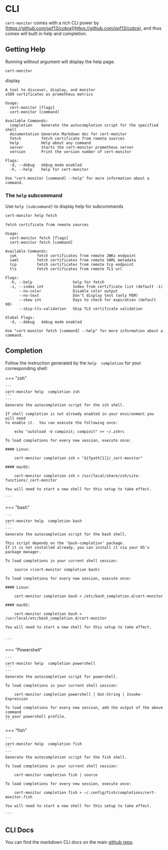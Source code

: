 # CLI

`cert-monitor` comes with a rich CLI power by [https://github.com/spf13/cobra](https://github.com/spf13/cobra), and thus comes will built in help and completion. 

## Getting Help
Running without argument will display the help page. 
```bash
cert-monitor
```
display
```      
A tool to discover, display, and monitor 
x509 certificates as prometheus metrics

Usage:
  cert-monitor [flags]
  cert-monitor [command]

Available Commands:
  completion    Generate the autocompletion script for the specified shell
  documentation Generate Markdown doc for cert-monitor
  fetch         fetch certificate from remote sources
  help          Help about any command
  server        Starts the cert-monitor prometheus server
  version       Print the version number of cert-monitor

Flags:
  -d, --debug   debug mode enabled
  -h, --help    help for cert-monitor

Use "cert-monitor [command] --help" for more information about a command.
```
### The `help` subcommand

Use `help [subcommand]` to display help for subcommands
```bash
cert-monitor help fetch
```
```
fetch certificate from remote sources

Usage:
  cert-monitor fetch [flags]
  cert-monitor fetch [command]

Available Commands:
  jwk         fetch certificates from remote JWKs endpoint
  saml        fetch certificates from remote SAML metadata
  tcp         fetch certificates from remote tcp endpoint
  tls         fetch certificates from remote TLS url

Flags:
  -h, --help                  help for fetch
  -i, --index int             Index from certificate list (default -1)
      --no-color              Disable color output
      --no-text               Don't display test (only PEM)
      --skew int              Days to check for expiration (default 90)
      --skip-tls-validation   Skip TLS certificate validation

Global Flags:
  -d, --debug   debug mode enabled

Use "cert-monitor fetch [command] --help" for more information about a command.

```

## Completion

Follow the instruction generated by the `help  completion` for your corresponding shell:

=== "zsh"

    ```
    cert-monitor help  completion zsh
    ```
    ```
    Generate the autocompletion script for the zsh shell.

    If shell completion is not already enabled in your environment you will need
    to enable it.  You can execute the following once:

        echo "autoload -U compinit; compinit" >> ~/.zshrc

    To load completions for every new session, execute once:

    #### Linux:

        cert-monitor completion zsh > "${fpath[1]}/_cert-monitor"

    #### macOS:

        cert-monitor completion zsh > /usr/local/share/zsh/site-functions/_cert-monitor

    You will need to start a new shell for this setup to take effect.

    ```

=== "bash"

    ```
    cert-monitor help  completion bash
    ```
    ```
    Generate the autocompletion script for the bash shell.

    This script depends on the 'bash-completion' package.
    If it is not installed already, you can install it via your OS's package manager.

    To load completions in your current shell session:

        source <(cert-monitor completion bash)

    To load completions for every new session, execute once:

    #### Linux:

        cert-monitor completion bash > /etc/bash_completion.d/cert-monitor

    #### macOS:

        cert-monitor completion bash > /usr/local/etc/bash_completion.d/cert-monitor

    You will need to start a new shell for this setup to take effect.


    ```



=== "Powershell"

    ```
    cert-monitor help  completion powershell
    ```
    ```
    Generate the autocompletion script for powershell.

    To load completions in your current shell session:

        cert-monitor completion powershell | Out-String | Invoke-Expression

    To load completions for every new session, add the output of the above command
    to your powershell profile.
    ```
=== "fish"

    ```
    cert-monitor help  completion fish
    ```
    ```
    Generate the autocompletion script for the fish shell.

    To load completions in your current shell session:

        cert-monitor completion fish | source

    To load completions for every new session, execute once:

        cert-monitor completion fish > ~/.config/fish/completions/cert-monitor.fish

    You will need to start a new shell for this setup to take effect.

    ```

## CLI Docs

You can find the markdown CLI docs on the main [github repo](https://github.com/vdbulcke/cert-monitor/tree/master/doc/cert-monitor.md).
